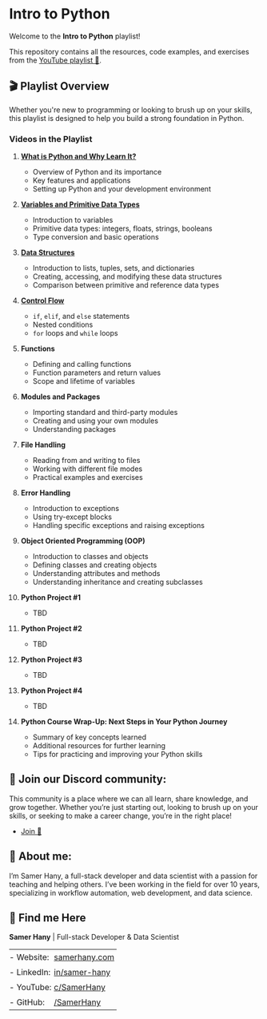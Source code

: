 # Intro to Python

Welcome to the **Intro to Python** playlist!

This repository contains all the resources, code examples, and exercises from the [YouTube playlist 🔗](https://www.youtube.com/playlist?list=PLV57UHaznOBloZAvTazMzaFUkEl2EygNG).

## 🎬 Playlist Overview

Whether you're new to programming or looking to brush up on your skills, this playlist is designed to help you build a strong foundation in Python.

### Videos in the Playlist

1. **[What is Python and Why Learn It?](https://www.youtube.com/watch?v=DFEz-CglTRs&list=PLV57UHaznOBloZAvTazMzaFUkEl2EygNG&index=1)**

   - Overview of Python and its importance
   - Key features and applications
   - Setting up Python and your development environment

2. **[Variables and Primitive Data Types](https://www.youtube.com/watch?v=QFtxPzXHeUk&list=PLV57UHaznOBloZAvTazMzaFUkEl2EygNG&index=2)**

   - Introduction to variables
   - Primitive data types: integers, floats, strings, booleans
   - Type conversion and basic operations

3. **[Data Structures](https://www.youtube.com/watch?v=QFtxPzXHeUk&list=PLV57UHaznOBloZAvTazMzaFUkEl2EygNG&index=3)**

   - Introduction to lists, tuples, sets, and dictionaries
   - Creating, accessing, and modifying these data structures
   - Comparison between primitive and reference data types

4. **[Control Flow](https://www.youtube.com/watch?v=QFtxPzXHeUk&list=PLV57UHaznOBloZAvTazMzaFUkEl2EygNG&index=4)**

   - `if`, `elif`, and `else` statements
   - Nested conditions
   - `for` loops and `while` loops

5. **Functions**

   - Defining and calling functions
   - Function parameters and return values
   - Scope and lifetime of variables

6. **Modules and Packages**

   - Importing standard and third-party modules
   - Creating and using your own modules
   - Understanding packages

7. **File Handling**

   - Reading from and writing to files
   - Working with different file modes
   - Practical examples and exercises

8. **Error Handling**

   - Introduction to exceptions
   - Using try-except blocks
   - Handling specific exceptions and raising exceptions

9. **Object Oriented Programming (OOP)**

   - Introduction to classes and objects
   - Defining classes and creating objects
   - Understanding attributes and methods
   - Understanding inheritance and creating subclasses

10. **Python Project #1**

    - TBD

11. **Python Project #2**

    - TBD

12. **Python Project #3**

    - TBD

13. **Python Project #4**

    - TBD

14. **Python Course Wrap-Up: Next Steps in Your Python Journey**
    - Summary of key concepts learned
    - Additional resources for further learning
    - Tips for practicing and improving your Python skills

## 🤝 Join our Discord community:

This community is a place where we can all learn, share knowledge, and grow together. Whether you’re just starting out, looking to brush up on your skills, or seeking to make a career change, you’re in the right place!

- [Join 🔗](https://discord.gg/7ZzmGWQR)

## 👀 About me:

I’m Samer Hany, a full-stack developer and data scientist with a passion for teaching and helping others. I’ve been working in the field for over 10 years, specializing in workflow automation, web development, and data science.

## 🔗 Find me Here

**Samer Hany** | Full-stack Developer & Data Scientist

<table style="border:none;">
  <tr>
    <td style="padding: 5px 0; border:none;">- Website:</td>
    <td style="padding: 5px; border:none;"><a href="https://samerhany.com">samerhany.com</a></td>
  </tr>
  <tr>
    <td style="padding: 5px 0; border:none;">- LinkedIn:</td>
    <td style="padding: 5px; border:none;"><a href="https://linkedin.com/in/samer-hany">in/samer-hany</a></td>
  </tr>
  <tr>
    <td style="padding: 5px 0; border:none;">- YouTube:</td>
    <td style="padding: 5px; border:none;"><a href="https://www.youtube.com/@SamerHany">c/SamerHany</a></td>
  </tr>
  <tr>
    <td style="padding: 5px 0; border:none;">- GitHub:</td>
    <td style="padding: 5px; border:none;"><a href="https://github.com/SamerHany">/SamerHany</a></td>
  </tr>
</table>
